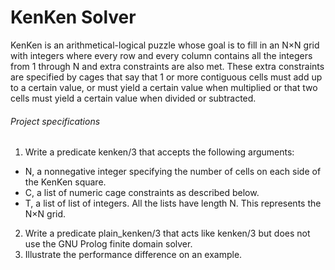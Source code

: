 # KenKen Solver

KenKen is an arithmetical-logical puzzle whose goal is to fill in an N×N grid with integers where every row and every column contains all the integers from 1 through N and extra constraints are also met. These extra constraints are specified by cages that say that 1 or more contiguous cells must add up to a certain value, or must yield a certain value when multiplied or that two cells must yield a certain value when divided or subtracted.

###### Project specifications
1. Write a predicate kenken/3 that accepts the following arguments:
- N, a nonnegative integer specifying the number of cells on each side of the KenKen square.
- C, a list of numeric cage constraints as described below.
- T, a list of list of integers. All the lists have length N. This represents the N×N grid.

2. Write a predicate plain_kenken/3 that acts like kenken/3 but does not use the GNU Prolog finite domain solver.
3. Illustrate the performance difference on an example.
